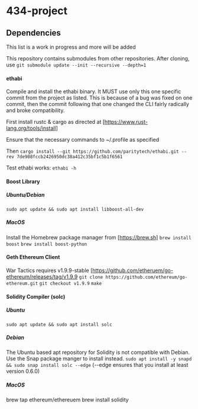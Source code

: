 # 434-project

## Dependencies

This list is a work in progress and more will be added

This repository contains submodules from other repositories. After cloning, use
`git submodule update --init --recursive --depth=1`

#### ethabi
Compile and install the ethabi binary. It MUST use only this one specific commit from the project as listed. This is because of a bug was fixed on one commit, then the commit following that one changed the CLI fairly radically and broke compatibility.

First install rustc & cargo as directed at [https://www.rust-lang.org/tools/install]

Ensure that the necessary commands to ~/.profile as specified

Then
`cargo install --git https://github.com/paritytech/ethabi.git --rev 7de908fccb2426950dc38a412c35bf1c5b1f6561`

Test ethabi works: `ethabi -h`

#### Boost Library

##### Ubuntu/Debian

`sudo apt update && sudo apt install libboost-all-dev`

##### MacOS

Install the Homebrew package manager from [https://brew.sh]
`brew install boost`
`brew install boost-python`

#### Geth Ethereum Client

War Tactics requires v1.9.9-stable [https://github.com/etheruem/go-ethereum/releases/tag/v1.9.9
`git clone https://github.com/ethereum/go-ethereum.git`
`git checkout v1.9.9`
`make`

#### Solidity Compiler (solc)

##### Ubuntu

`sudo apt update && sudo apt install solc`

##### Debian

The Ubuntu based apt repository for Solidity is not compatible with Debian. Use the Snap package manger to install instead.
`sudo apt install -y snapd && sudo snap install solc --edge`
(--edge ensures that you install at least version 0.6.0)

##### MacOS

brew tap ethereum/ethereuem
brew install solidity
